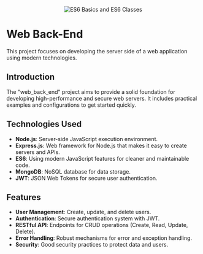 <p align="center">
<img src="https://www.caramelit.com/images/backend.jpg"  alt="ES6 Basics and ES6 Classes"/> </p>

# Web Back-End

This project focuses on developing the server side of a web application using modern technologies.

## Introduction

The "web_back_end" project aims to provide a solid foundation for developing high-performance and secure web servers. It includes practical examples and configurations to get started quickly.

## Technologies Used

- **Node.js**: Server-side JavaScript execution environment.
- **Express.js**: Web framework for Node.js that makes it easy to create servers and APIs.
- **ES6**: Using modern JavaScript features for cleaner and maintainable code.
- **MongoDB**: NoSQL database for data storage.
- **JWT**: JSON Web Tokens for secure user authentication.

## Features

- **User Management**: Create, update, and delete users.
- **Authentication**: Secure authentication system with JWT.
- **RESTful API**: Endpoints for CRUD operations (Create, Read, Update, Delete).
- **Error Handling**: Robust mechanisms for error and exception handling.
- **Security**: Good security practices to protect data and users.
